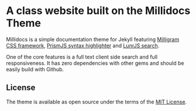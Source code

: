 # A class website built on the Millidocs Theme

Millidocs is a simple documentation theme for Jekyll featuring [Milligram CSS framework](http://milligram.io/), [PrismJS syntax highlighter](http://prismjs.com/) and [LunrJS search](https://lunrjs.com/).

One of the core features is a full text client side search and full responsiveness. It has zero dependencies with other gems and should be easily build with Github.

## License

The theme is available as open source under the terms of the [MIT License](https://opensource.org/licenses/MIT).

